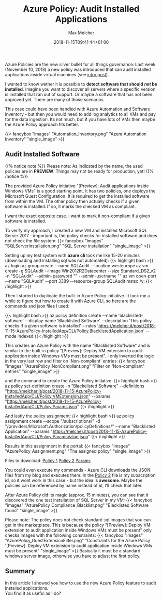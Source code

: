 ﻿---
title: "Azure Policy: Audit Installed Applications"
date: 2018-11-15T09:41:44+01:00
aliases:
   - "/post/2018-11-15-AzurePolicy-InstalledApp/"
2018: "11"
author: "Max Melcher"
categories:
  - Governance
tags:
  - Azure Policy
  - Inventory
hashtags:
  - "#azurepolicy"

featured: "images/featured.png"
featuredalt : "Azure Policy to black list installed applications - Photo by Adam Griffith on Unsplash"
---

Azure Policies are the new silver bullet for all things governance: Last week (November 10, 2018) a new policy was introduced that can audit installed applications inside virtual machines (see [intro post](https://azure.microsoft.com/en-us/updates/azure-policy-now-audits-applications-installed-inside-virtual-machines/)).

I wanted to know wether it is possible to **detect software that should ___not___ be installed**. Imagine you want to discover all servers where a specific version is installed that ran out of support. Or maybe a software that has not been approved yet. There are many of those scenarios.
<!--more-->

This case could have been handled with Azure Automation and Software inventory - but then you would need to add log analytics to all VMs and pay for the data ingestion. Its not much, but if you have lots of VMs then maybe the Azure Policy approach fits better.

{{< fancybox "images" "Automation_Inventory.png" "Azure Automation Inventory" "single_image" >}}


## Audit Installed Software

{{% notice note %}}
Please note: As indicated by the name, the used policies are in **PREVIEW**. Things may not be ready for production, yet!
{{% /notice %}}

The provided Azure Policy initiative "[Preview]: Audit applications inside Windows VMs" is a good starting point. It has two policies, one deploys the Microsoft Guest Configuration. It is required to get the installed software from within the VM.
The other policy then actually checks if a given software is installed. If so, it marks the checked VM as compliant.

I want the exact opposite case. I want to mark it non-compliant if a given software is installed.

To verify my approach, I created a new VM and installed Microsoft SQL Server 2017 - important is, the policy checks for installed software and does not check the file system:
{{< fancybox "images" "SQLServerInstallation.png" "SQL Server installation" "single_image" >}}

Setting up my test system with **azure cli** took me like 15-20 minutes (downloading and installing sql was not automated):
{{< highlight bash >}}
az login
az group create --name SQLAudit --location westeurope
az vm create -g SQLAudit --image Win2012R2Datacenter --size Standard_DS2_v2 -n "SQLAudit" --admin-password "<Password>" --admin-username "<Username>"
az vm open-port --name "SQLAudit" --port 3389 --resource-group SQLAudit
mstsc /v:<PublicIP>
{{< /highlight >}}

Then I started to duplicate the built-in Azure Policy initiative. It took me a while to figure out how to create it with Azure CLI, so here are the commands and json files I used:

{{< highlight bash >}}
az policy definition create --name 'blacklisted-software' --display-name 'Blacklisted Software' --description 'This policy checks if a given software is installed' --rules 'https://melcher.it/post/2018-11-15-AzurePolicy-InstalledApp/CLI/Policy.BlacklistedApplication.json' --mode Indexed
{{< /highlight >}}

This creates an Azure Policy with the name "Blacklisted Software" and is similar to the built-in policy "[Preview]: Deploy VM extension to audit application inside Windows VMs must be present". I only inverted the logic in the very last row and filter on 'Non-compliant' entries:
{{< fancybox "images" "AzurePolicy_NonCompliant.png" "Filter on 'Non-compliant' entries" "single_image" >}}

and the command to create the Azure Policy initiative:
{{< highlight bash >}}
az policy set-definition create -n "Blackelisted Software" --definitions "https://melcher.it/post/2018-11-15-AzurePolicy-InstalledApp/CLI/Policy.VMExtension.json" --params "https://melcher.it/post/2018-11-15-AzurePolicy-InstalledApp/CLI/Policy.Params.json"
{{< /highlight >}}

And lastly the policy assignment:
{{< highlight bash >}}
az policy assignment create --scope "/subscriptions/<ID>" -d "/providers/Microsoft.Authorization/policyDefinitions/<Id of the policy>" --name "Blacklisted Application" --params "https://melcher.it/post/2018-11-15-AzurePolicy-InstalledApp/CLI/Policy.ParamsValue.json"
{{< /highlight >}}

Results in this assignment in the portal:
{{< fancybox "images" "AzurePolicy_Assignment.png" "The assigned policy" "single_image" >}}

Files to download:
[Policy 1](https://melcher.it/post/2018-11-15-AzurePolicy-InstalledApp/CLI/Policy.BlacklistedApplication.json)
[Policy 2](https://melcher.it/post/2018-11-15-AzurePolicy-InstalledApp/CLI/Policy.VMExtension.json)
[Params](https://melcher.it/post/2018-11-15-AzurePolicy-InstalledApp/CLI/Policy.Params.json)

You could even execute my commands - Azure CLI downloads the JSON files from my blog and executes them. In the [Policy 2](https://melcher.it/post/2018-11-15-AzurePolicy-InstalledApp/CLI/Policy.VMExtension.json) file is my subscription id, so it wont work in this case - but the idea is **awesome**. Maybe the policies can be referenced by name instead of id, I'll check that later.

After Azure Policy did its magic (approx. 15 minutes), you can see that it discovered the one test installation of SQL Server in my VM:
{{< fancybox "images" "AzurePolicy_Compliance_Blacklist.png" "Blacklisted Software found" "single_image" >}}

Please note: The policy does not check standard sql images that you can get in the marketplace. This is because the policy "[Preview]: Deploy VM extension to audit application inside Windows VMs must be present" only checks images with the following constraints:
{{< fancybox "images" "AzurePolicy_GuestExtensionFilter.png" "Constraints for the Azure Policy '[Preview]: Deploy VM extension to audit application inside Windows VMs must be present" "single_image" >}}
Basically it must be a standard windows server image, otherwise you have to adjust the first policy.

## Summary

In this article I showed you how to use the new Azure Policy feature to audit installed applications.<br/>You find it as useful as I do?
